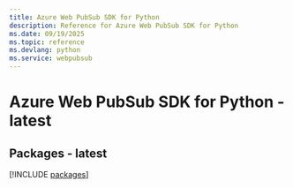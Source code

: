 ```yaml
---
title: Azure Web PubSub SDK for Python
description: Reference for Azure Web PubSub SDK for Python
ms.date: 09/19/2025
ms.topic: reference
ms.devlang: python
ms.service: webpubsub
---
```

# Azure Web PubSub SDK for Python - latest
## Packages - latest
[!INCLUDE [packages](web-pubsub-index.md)]